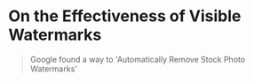 # On the Effectiveness of Visible Watermarks
> Google found a way to 'Automatically Remove Stock Photo Watermarks'
